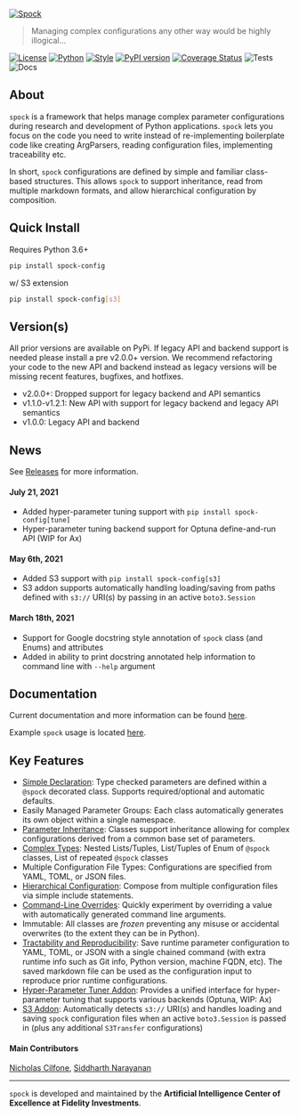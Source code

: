 [![Spock](https://raw.githubusercontent.com/fidelity/spock/master/resources/images/logo.png)](https://fidelity.github.io/spock/)
> Managing complex configurations any other way would be highly illogical...

[![License](https://img.shields.io/badge/License-Apache%202.0-9cf)](https://opensource.org/licenses/Apache-2.0)
[![Python](https://img.shields.io/badge/python-3.6+-informational.svg)]()
[![Style](https://img.shields.io/badge/code%20style-black-000000.svg)](https://github.com/psf/black)
[![PyPI version](https://badge.fury.io/py/spock-config.svg)](https://badge.fury.io/py/spock-config)
[![Coverage Status](https://coveralls.io/repos/github/fidelity/spock/badge.svg?branch=master)](https://coveralls.io/github/fidelity/spock?branch=master)
![Tests](https://github.com/fidelity/spock/workflows/pytest/badge.svg?branch=master)
![Docs](https://github.com/fidelity/spock/workflows/docs/badge.svg)

## About

`spock` is a framework that helps manage complex parameter configurations during research and development of Python 
applications. `spock` lets you focus on the code you need to write instead of re-implementing boilerplate code like 
creating ArgParsers, reading configuration files, implementing traceability etc.

In short, `spock` configurations are defined by simple and familiar class-based structures. This allows `spock` to 
support inheritance, read from multiple markdown formats, and allow hierarchical configuration by composition.

## Quick Install

Requires Python 3.6+

```bash
pip install spock-config
```

w/ S3 extension

```bash
pip install spock-config[s3]
```

## Version(s)

All prior versions are available on PyPi. If legacy API and backend support is needed please install a pre v2.0.0+ 
version. We recommend refactoring your code to the new API and backend instead as legacy versions will be missing 
recent features, bugfixes, and hotfixes.

* v2.0.0+: Dropped support for legacy backend and API semantics
* v1.1.0-v1.2.1: New API with support for legacy backend and legacy API semantics
* v1.0.0: Legacy API and backend 

## News

See [Releases](https://github.com/fidelity/spock/releases) for more information.

#### July 21, 2021
* Added hyper-parameter tuning support with `pip install spock-config[tune]`
* Hyper-parameter tuning backend support for Optuna define-and-run API (WIP for Ax)

#### May 6th, 2021
* Added S3 support with `pip install spock-config[s3]`
* S3 addon supports automatically handling loading/saving from paths defined with `s3://` URI(s) by passing in an
active `boto3.Session`

#### March 18th, 2021

* Support for Google docstring style annotation of `spock` class (and Enums) and attributes
* Added in ability to print docstring annotated help information to command line with `--help` argument

## Documentation

Current documentation and more information can be found [here](https://fidelity.github.io/spock/).

Example `spock` usage is located [here](https://github.com/fidelity/spock/blob/master/examples).

## Key Features

* [Simple Declaration](https://fidelity.github.io/spock/docs/basic_tutorial/Define/): Type checked parameters are 
  defined within a `@spock` decorated class. Supports required/optional and automatic defaults.
* Easily Managed Parameter Groups: Each class automatically generates its own object within a single namespace.
* [Parameter Inheritance](https://fidelity.github.io/spock/docs/advanced_features/Inheritance/): Classes support 
  inheritance allowing for complex configurations derived from a common base set of parameters.
* [Complex Types](https://fidelity.github.io/spock/docs/advanced_features/Advanced-Types/): Nested Lists/Tuples, 
  List/Tuples of Enum of `@spock` classes, List of repeated `@spock` classes
* Multiple Configuration File Types: Configurations are specified from YAML, TOML, or JSON files.
* [Hierarchical Configuration](https://fidelity.github.io/spock/docs/advanced_features/Composition/): Compose from 
  multiple configuration files via simple include statements.
* [Command-Line Overrides](https://fidelity.github.io/spock/docs/advanced_features/Command-Line-Overrides/): Quickly 
  experiment by overriding a value with automatically generated command line arguments.
* Immutable: All classes are *frozen* preventing any misuse or accidental overwrites (to the extent they can be in 
  Python).
* [Tractability and Reproducibility](https://fidelity.github.io/spock/docs/basic_tutorial/Saving/): Save runtime 
  parameter configuration to YAML, TOML, or JSON with a single chained command (with extra runtime info such as Git info, 
  Python version, machine FQDN, etc). The saved markdown file can be used as the configuration input to reproduce 
  prior runtime configurations.
* [Hyper-Parameter Tuner Addon](https://fidelity.github.io/spock/docs/addons/tuner/About.html): Provides a unified
  interface for hyper-parameter tuning that supports various backends (Optuna, WIP: Ax)
* [S3 Addon](https://fidelity.github.io/spock/docs/addons/S3/): Automatically detects `s3://` URI(s) and handles loading 
  and saving `spock` configuration files when an active `boto3.Session` is passed in (plus any additional 
  `S3Transfer` configurations)

#### Main Contributors

[Nicholas Cilfone](https://github.com/ncilfone), [Siddharth Narayanan](https://github.com/sidnarayanan)
___
`spock` is developed and maintained by the **Artificial Intelligence Center of Excellence at Fidelity Investments**.

